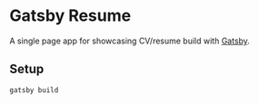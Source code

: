 # Gatsby Resume
A single page app for showcasing CV/resume build with [Gatsby](https://www.gatsbyjs.org/).

## Setup
```
gatsby build
```